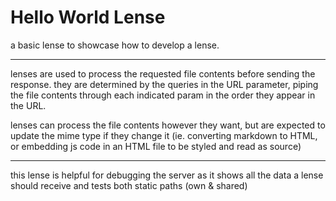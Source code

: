# Hello World Lense

a basic lense to showcase how to develop a lense.

---

lenses are used to process the requested file contents before sending the response.  they are determined by the queries in the URL parameter, piping the file contents through each indicated param in the order they appear in the URL.

lenses can process the file contents however they want, but are expected to update the mime type if they change it (ie. converting markdown to HTML, or embedding js code in an HTML file to be styled and read as source)

---

this lense is helpful for debugging the server as it shows all the data a lense should receive and tests both static paths (own & shared)
